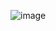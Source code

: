 ![image](https://user-images.githubusercontent.com/18349879/150759477-9ab1a321-e6f1-41f9-b17f-deb499f09279.png)

